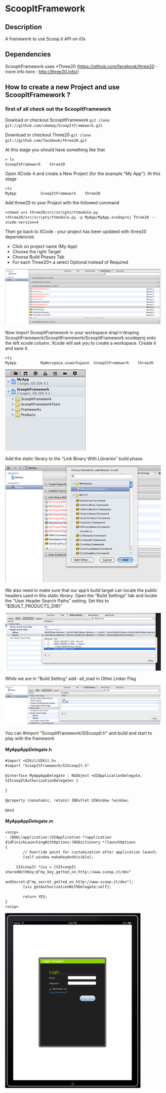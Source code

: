 # ScoopItFramework

## Description
A framework to use Scoop.it API on iOs

## Dependencies
ScoopItFramework uses 
*Three20 (https://github.com/facebook/three20 - more info here : http://three20.info/)

## How to create a new Project and use ScoopItFramework ?

### first of all check out the ScoopItFramework
Dowload or checkout ScoopItFramework 
	`git clone git://github.com/vdemay/ScoopItFramework.git`


Download or checkout Three20
	`git clone git://github.com/facebook/three20.git`


At this stage you should have something like that
	
	> ls
	ScoopItFramework	three20


Open XCode 4 and create a New Project (for the example "My App").
At this stage 
	
	>ls
	MyApp			ScoopItFramework	three20


Add three20 to your Project with the followed command
	
	>chmod u+x three20/src/scripts/ttmodule.py
	>three20/src/scripts/ttmodule.py -p MyApp/MyApp.xcodeproj Three20 --xcode-version=4


Then go back to XCode : your project has been updated with three20 dependencies
* Click on project name (My App)
* Choose the right Target
* Choose Build Phases Tab
* For each Three20*.a select Optional instead of Required

[![](https://github.com/vdemay/ScoopItFramework/raw/master/Documents/Three20Optional.png)](https://github.com/vdemay/ScoopItFramework/raw/master/Documents/Three20Optional.png) 


Now import ScoopItFramework in your workspace drap'n'droping ScoopItFramework/ScoopItFramework/ScoopItFramework.xcodeproj onto the left xcode column. Xcode will ask you to create a workspace. Create it and save it. 
	
	>ls 
	MyApp			MyWorspace.xcworkspace	ScoopItFramework	three20

[![](https://github.com/vdemay/ScoopItFramework/raw/master/Documents/Workspace.png)](https://github.com/vdemay/ScoopItFramework/raw/master/Documents/Workspace.png)


Add the static library to the “Link Binary With Libraries” build phase.

[![](https://github.com/vdemay/ScoopItFramework/raw/master/Documents/AddStatic.png)](https://github.com/vdemay/ScoopItFramework/raw/master/Documents/AddStatic.png)


We also need to make sure that our app’s build target can locate the public headers used in this static library. Open the “Build Settings” tab and locate the “User Header Search Paths” setting. Set this to “$(BUILT_PRODUCTS_DIR)”

[![](https://github.com/vdemay/ScoopItFramework/raw/master/Documents/HeaderPath.png)](https://github.com/vdemay/ScoopItFramework/raw/master/Documents/HeaderPath.png)


While we are in "Build Setting" add -all_load in Other Linker Flag

[![](https://github.com/vdemay/ScoopItFramework/raw/master/Documents/Allload.png)](https://github.com/vdemay/ScoopItFramework/raw/master/Documents/Allload.png)


You can #import "ScoopItFramework/SIScoopIt.h" and build and start to play with the framework

#### MyAppAppDelegate.h
	#import <UIKit/UIKit.h>
	#import "ScoopItFramework/SIScoopIt.h"

	@interface MyAppAppDelegate : NSObject <UIApplicationDelegate, SIScoopItAuthorizationDelegate> {
	
	}	

	@property (nonatomic, retain) IBOutlet UIWindow *window;

	@end

#### MyAppAppDelegate.m
	<snip>
	- (BOOL)application:(UIApplication *)application didFinishLaunchingWithOptions:(NSDictionary *)launchOptions
	{
    		// Override point for customization after application launch.
    		[self.window makeKeyAndVisible];
    
   		 SIScoopIt *sis = [SIScoopIt sharedWithKey:@"my_key_getted_on_http://www.scoop.it/dev" 
                                    andSecret:@"my_secret_getted_on_http://www.scoop.it/dev"];
    		[sis getAuthorizationWithDelegate:self];
    
    		return YES;
	}
	<snip>


[![](https://github.com/vdemay/ScoopItFramework/raw/master/Documents/iPad.png)](https://github.com/vdemay/ScoopItFramework/raw/master/Documents/iPad.png)


